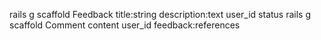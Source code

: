 <!-- model -->
rails g scaffold Feedback title:string description:text user_id status
rails g scaffold Comment content user_id feedback:references
